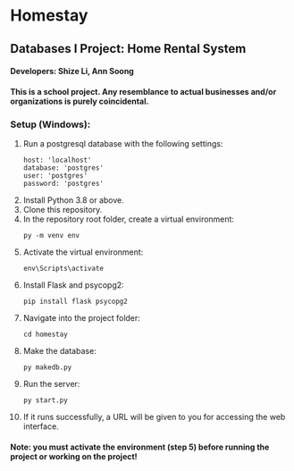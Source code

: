 # Homestay
## Databases I Project: Home Rental System

#### Developers: Shize Li, Ann Soong
#### This is a school project. Any resemblance to actual businesses and/or organizations is purely coincidental.

### Setup (Windows):
1. Run a postgresql database with the following settings:
    ```
    host: 'localhost'
    database: 'postgres'
    user: 'postgres'
    password: 'postgres'
    ```
2. Install Python 3.8 or above.
3. Clone this repository.
4. In the repository root folder, create a virtual environment:
    ```
    py -m venv env
    ```
5. Activate the virtual environment:
    ```
    env\Scripts\activate
    ```
6. Install Flask and psycopg2:
    ```
    pip install flask psycopg2
    ```
7. Navigate into the project folder:
    ```
    cd homestay
    ```
8. Make the database:
    ```
    py makedb.py
    ```
9. Run the server:
    ```
    py start.py
    ```
10. If it runs successfully, a URL will be given to you for accessing the web interface.

#### Note: you must activate the environment (step 5) before running the project or working on the project!
